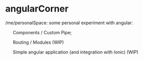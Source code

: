 # angularCorner

/me/personalSpace: some personal experiment with angular:

  
  <ul> Components / Custom Pipe;</ul>
  <ul> Routing / Modules (WIP)</ul>
  <ul>Simple angular application (and integration with Ionic) (WIP)</ul> 
  
